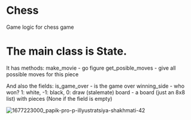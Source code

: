 # Chess
Game logic for chess game

# The main class is State.

It has methods:
make_movie - go figure
get_posible_moves - give all possible moves for this piece

And also the fields:
is_game_over - is the game over
winning_side - who won? 1: white, -1: black, 0: draw (stalemate)
board - a board (just an 8x8 list) with pieces (None if the field is empty)

![1677223000_papik-pro-p-illyustratsiya-shakhmati-42](https://github.com/user-attachments/assets/1273a50d-69f6-4f08-8bf5-0c5bdb8d33be)
